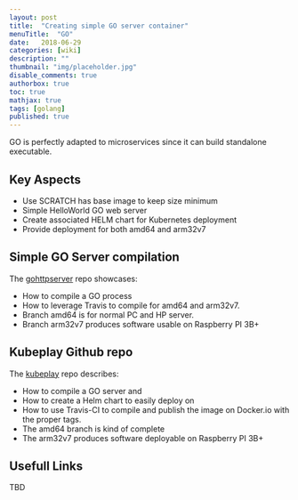```yaml
---
layout: post
title:  "Creating simple GO server container"
menuTitle:  "GO"
date:   2018-06-29
categories: [wiki]
description: ""
thumbnail: "img/placeholder.jpg"
disable_comments: true
authorbox: true
toc: true
mathjax: true
tags: [golang]
published: true
---
```


GO is perfectly adapted to microservices since it can
build standalone executable.

<!--more-->

## Key Aspects

- Use SCRATCH has base image to keep size minimum
- Simple HelloWorld GO web server
- Create associated HELM chart for Kubernetes deployment
- Provide deployment for both amd64 and arm32v7

## Simple GO Server compilation

The [gohttpserver](https://github.com/jbrette/gohttpserv) repo showcases:
- How to compile a GO process
- How to leverage Travis to compile for amd64 and arm32v7.
- Branch amd64 is for normal PC and HP server.
- Branch arm32v7 produces software usable on Raspberry PI 3B+

## Kubeplay Github repo

The [kubeplay](https://github.com/jbrette/kubeplay) repo describes:
- How to compile a GO server and
- How to create a Helm chart to easily deploy on
- How to use Travis-CI to compile and publish the image on Docker.io with the proper tags.
- The amd64 branch is kind of complete
- The arm32v7 produces software deployable on Raspberry PI 3B+

## Usefull Links

TBD


